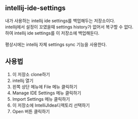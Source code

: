 ## intellij-ide-settings

내가 사용하는 intellij ide settings를 백업해두는 저장소이다. </br>
intellij에서 설정이 꼬였을때 settings history가 없어서 복구할 수 없다. </br>
하여 intellij ide settings를 이 저장소에 백업해둔다. </br>
</br>
평상시에는 intellij 자체 settings sync 기능을 사용한다. 

## 사용법

1. 이 저장소 clone하기
1. intellij 열기
1. 왼쪽 상단 메뉴에 File 메뉴 클릭하기
1. Manage IDE Settings 메뉴 클릭하기
1. Import Settings 메뉴 클릭하기
1. 이 저장소에 IntelliJIdea디렉토리 선택하기
1. Open 버튼 클릭하기


